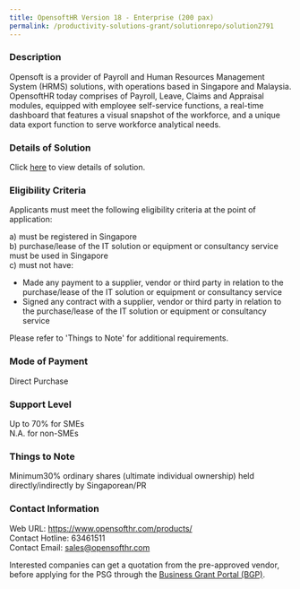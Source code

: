 ```yaml
---
title: OpensoftHR Version 18 - Enterprise (200 pax)
permalink: /productivity-solutions-grant/solutionrepo/solution2791
---
```


### Description

Opensoft is a provider of Payroll and Human Resources Management System (HRMS) solutions, with operations based in Singapore and Malaysia. OpensoftHR today comprises of Payroll, Leave, Claims and Appraisal modules, equipped with employee self-service functions, a real-time dashboard that features a visual snapshot of the workforce, and a unique data export function to serve workforce analytical needs.

### Details of Solution

Click <a href='https://www.gobusiness.gov.sg/images/psg/OpensoftHR_20210316_Desensitised_Annex_3_Part_5.pdf' target='_blank' rel='noopener'>here</a> to view details of solution.

### Eligibility Criteria

Applicants must meet the following eligibility criteria at the point of application:

a) must be registered in Singapore <br>
b) purchase/lease of the IT solution or equipment or consultancy service must be used in Singapore <br>
c) must not have:
- Made any payment to a supplier, vendor or third party in relation to the purchase/lease of the IT solution or equipment or consultancy service
- Signed any contract with a supplier, vendor or third party in relation to the purchase/lease of the IT solution or equipment or consultancy service

Please refer to 'Things to Note' for additional requirements.

### Mode of Payment
Direct Purchase

### Support Level
Up to 70% for SMEs <br>
N.A. for non-SMEs

### Things to Note
 Minimum30% ordinary shares (ultimate individual ownership) held directly/indirectly by Singaporean/PR

### Contact Information
Web URL: https://www.opensofthr.com/products/ <br>Contact Hotline: 63461511 <br>Contact Email: sales@opensofthr.com <br>

Interested companies can get a quotation from the pre-approved vendor, before applying for the PSG through the <a target='_blank' rel='noopener' href='https://www.businessgrants.gov.sg/'>Business Grant Portal (BGP)</a>.
